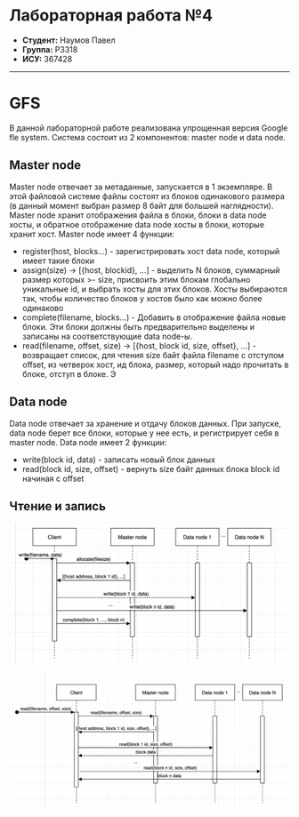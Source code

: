# Лабораторная работа №4

- **Студент:** Наумов Павел
- **Группа:** P3318
- **ИСУ:** 367428

---

# GFS

В данной лабораторной работе реализована упрощенная версия Google fle system. Система состоит из 2 компонентов: master node и data node. 

## Master node

Master node отвечает за метаданные, запускается в 1 экземпляре. В этой файловой системе файлы состоят из блоков одинакового размера (в данный момент выбран размер 8 байт для большей наглядности). Master node хранит отображения файла в блоки, блоки в data node хосты, и обратное отображение data node хосты в блоки, которые хранит хост. Master node имеет 4 функции:

* register(host, blocks...) - зарегистрировать хост data node, который имеет такие блоки
* assign(size) -> [{host, blockid}, ...] - выделить N блоков, суммарный размер которых >- size, присвоить этим блокам глобально уникальные id, и выбрать хосты для этих блоков. Хосты выбираются так, чтобы количество блоков у хостов было как можно более одинаково
* complete(filename, blocks...) - Добавить в отображение файла новые блоки. Эти блоки должны быть предварительно выделены и записаны на соответствующие data node-ы.
* read(filename, offset, size) -> [{host, block id, size, offset}, ...] - возвращает список, для чтения size байт файла filename с отступом offset, из четверок хост, ид блока, размер, который надо прочитать в блоке, отступ в блоке. Э

## Data node

Data node отвечает за хранение и отдачу блоков данных. При запуске, data node берет все блоки, которые у нее есть, и регистрирует себя в master node. Data node имеет 2 функции:

* write(block id, data) - записать новый блок данных
* read(block id, size, offset) - вернуть size байт данных блока block id начиная с offset


## Чтение и запись

![Пайплайн для записи файла в gfs](./write.png)


![Пайплайн для чтения файла в gfs](./read.png)
